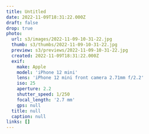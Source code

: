 ```yaml
---
title: Untitled
date: 2022-11-09T18:31:22.000Z
draft: false
drop: true
photo:
  url: s3/images/2022-11-09-10-31-22.jpg
  thumb: s3/thumbs/2022-11-09-10-31-22.jpg
  preview: s3/previews/2022-11-09-10-31-22.jpg
  created: 2022-11-09T18:31:22.000Z
  exif:
    make: Apple
    model: 'iPhone 12 mini'
    lens: 'iPhone 12 mini front camera 2.71mm f/2.2'
    iso: 25
    aperture: 2.2
    shutter_speed: 1/250
    focal_length: '2.7 mm'
    gps: null
  title: null
  caption: null
links: []
---
```

